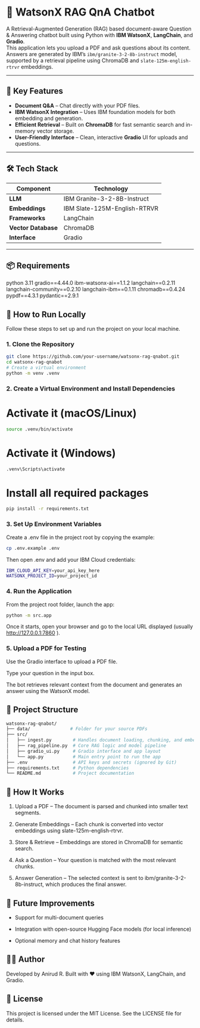 # 🤖 WatsonX RAG QnA Chatbot

A Retrieval-Augmented Generation (RAG) based document-aware Question & Answering chatbot built using Python with **IBM WatsonX**, **LangChain**, and **Gradio**.  
This application lets you upload a PDF and ask questions about its content. Answers are generated by IBM’s `ibm/granite-3-2-8b-instruct` model, supported by a retrieval pipeline using ChromaDB and `slate-125m-english-rtrvr` embeddings.

---

## 🌟 Key Features

- **Document Q&A** – Chat directly with your PDF files.  
- **IBM WatsonX Integration** – Uses IBM foundation models for both embedding and generation.  
- **Efficient Retrieval** – Built on **ChromaDB** for fast semantic search and in-memory vector storage.  
- **User-Friendly Interface** – Clean, interactive **Gradio** UI for uploads and questions.

---

## 🛠️ Tech Stack

| Component | Technology |
|------------|-------------|
| **LLM** | IBM Granite-3-2-8B-Instruct |
| **Embeddings** | IBM Slate-125M-English-RTRVR |
| **Frameworks** | LangChain |
| **Vector Database** | ChromaDB |
| **Interface** | Gradio |

---

## 📦 Requirements
python 3.11
gradio==4.44.0 
ibm-watsonx-ai==1.1.2 
langchain==0.2.11 
langchain-community==0.2.10 
langchain-ibm==0.1.11 
chromadb==0.4.24 
pypdf==4.3.1 
pydantic==2.9.1

## 🚀 How to Run Locally
Follow these steps to set up and run the project on your local machine. 
### 1. Clone the Repository

```bash
git clone https://github.com/your-username/watsonx-rag-qnabot.git
cd watsonx-rag-qnabot
# Create a virtual environment
python -m venv .venv 
```

### 2. Create a Virtual Environment and Install Dependencies

# Activate it (macOS/Linux)
```bash
source .venv/bin/activate
```

# Activate it (Windows)
```bash
.venv\Scripts\activate
```

# Install all required packages
```bash
pip install -r requirements.txt
```

### 3. Set Up Environment Variables
Create a .env file in the project root by copying the example:

```bash
cp .env.example .env
```
Then open .env and add your IBM Cloud credentials:

```bash
IBM_CLOUD_API_KEY=your_api_key_here
WATSONX_PROJECT_ID=your_project_id
```

### 4. Run the Application

From the project root folder, launch the app:


```bash
python -m src.app
```
Once it starts, open your browser and go to the local URL displayed (usually http://127.0.0.1:7860
).

### 5. Upload a PDF for Testing

Use the Gradio interface to upload a PDF file.

Type your question in the input box.

The bot retrieves relevant context from the document and generates an answer using the WatsonX model.

## 📁 Project Structure

```bash
watsonx-rag-qnabot/
├── data/               # Folder for your source PDFs
├── src/
│   ├── ingest.py        # Handles document loading, chunking, and embedding
│   ├── rag_pipeline.py  # Core RAG logic and model pipeline
│   ├── gradio_ui.py     # Gradio interface and app layout
│   └── app.py           # Main entry point to run the app
├── .env                 # API keys and secrets (ignored by Git)
├── requirements.txt     # Python dependencies
└── README.md            # Project documentation
```

## 🧠 How It Works

1. Upload a PDF – The document is parsed and chunked into smaller text segments.

2. Generate Embeddings – Each chunk is converted into vector embeddings using slate-125m-english-rtrvr.

3. Store & Retrieve – Embeddings are stored in ChromaDB for semantic search.

4. Ask a Question – Your question is matched with the most relevant chunks.

5. Answer Generation – The selected context is sent to ibm/granite-3-2-8b-instruct, which produces the final answer.

## 🧩 Future Improvements

- Support for multi-document queries

- Integration with open-source Hugging Face models (for local inference)

- Optional memory and chat history features

## 🧑‍💻 Author

Developed by Anirud R.
Built with ❤️ using IBM WatsonX, LangChain, and Gradio.

## 📜 License

This project is licensed under the MIT License.
See the LICENSE file for details.
